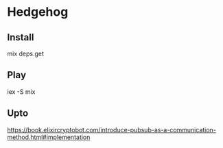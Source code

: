 # Hedgehog

## Install
mix deps.get

## Play
iex -S mix

## Upto

https://book.elixircryptobot.com/introduce-pubsub-as-a-communication-method.html#implementation
